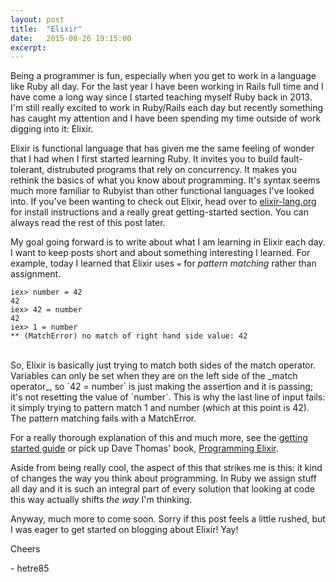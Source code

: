 ```yaml
---
layout: post
title:  "Elixir"
date:   2015-08-26 19:15:00
excerpt: 
---
```


Being a programmer is fun, especially when you get to work in a language like Ruby all day. For the last year I have been working in Rails full time and I have come a long way since I started teaching myself Ruby back in 2013. I'm still really excited to work in Ruby/Rails each day but recently something has caught my attention and I have been spending my time outside of work digging into it: Elixir.

Elixir is functional language that has given me the same feeling of wonder that I had when I first started learning Ruby. It invites you to build fault-tolerant, distrubuted programs that rely on concurrency. It makes you rethink the basics of what you know about programming. It's syntax seems much more familiar to Rubyist than other functional languages I've looked into. If you've been wanting to check out Elixir, head over to  [elixir-lang.org](http://elixir-lang.org) for install instructions and a really great getting-started section. You can always read the rest of this post later.

My goal going forward is to write about what I am learning in Elixir each day. I want to keep posts short and about something interesting I learned. For example, today I learned that Elixir uses `=` for _pattern matching_ rather than assignment.

    iex> number = 42
    42
    iex> 42 = number 
    42
    iex> 1 = number                
    ** (MatchError) no match of right hand side value: 42


<br>
So, Elixir is basically just trying to match both sides of the match operator. Variables can only be set when they are on the left side of the _match operator_, so `42 = number` is just making the assertion and it is passing; it's not resetting the value of `number`. This is why the last line of input fails: it simply trying to pattern match 1 and number (which at this point is 42). The pattern matching fails with a MatchError.

For a really thorough explanation of this and much more, see the [getting started guide](http://elixir-lang.org/getting-started/pattern-matching.html) or pick up Dave Thomas' book, [Programming Elixir](https://pragprog.com/book/elixir/programming-elixir).

Aside from being really cool, the aspect of this that strikes me is this: it kind of changes the way you think about programming. In Ruby we assign stuff all day and it is such an integral part of every solution that looking at code this way actually shifts _the way_ I'm thinking.

Anyway, much more to come soon. Sorry if this post feels a little rushed, but I was eager to get started on blogging about Elixir! Yay!

Cheers

\- hetre85
